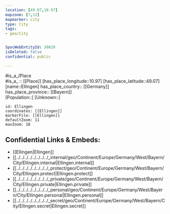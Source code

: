 ```yaml
---
location: [49.07,10.97] 
mapzoom: [7,12] 
mapmarker: city 
type: City
tags:
- geo/City


SpocWebEntityId: 30029
isDeleted: false
confidential: public

---
```

#is_a_/Place  
#is_a_ :: [[Place]] 
[has_place_longitude::10.97] 
[has_place_latitude::49.07] 
[name::Ellingen] 
has_place_country:: [[Germany]]  
has_place_province:: [[Bayern]]  
[Population::] 
[Unknown::] 


```leaflet
id: Ellingen
coordinates: [[Ellingen]] 
markerFile: [[Ellingen]] 
defaultZoom: 11 
maxZoom: 18
```


## Confidential Links & Embeds: 
- [[Ellingen|Ellingen]]  
- [[../../../../../../../../_internal/geo/Continent/Europe/Germany/West/Bayern/City/Ellingen.internal|Ellingen.internal]] 
- [[../../../../../../../../_protect/geo/Continent/Europe/Germany/West/Bayern/City/Ellingen.protect|Ellingen.protect]] 
- [[../../../../../../../../_private/geo/Continent/Europe/Germany/West/Bayern/City/Ellingen.private|Ellingen.private]] 
- [[../../../../../../../../_personal/geo/Continent/Europe/Germany/West/Bayern/City/Ellingen.personal|Ellingen.personal]] 
- [[../../../../../../../../_secret/geo/Continent/Europe/Germany/West/Bayern/City/Ellingen.secret|Ellingen.secret]] 
